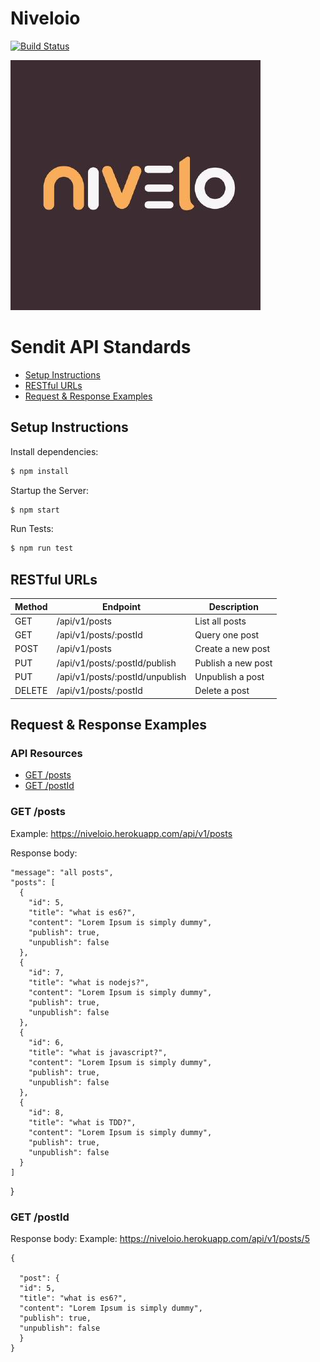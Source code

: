 # Niveloio

[![Build Status](https://travis-ci.com/niveloio/niveloio.svg?branch=develop)](https://travis-ci.com/niveloio/niveloio)

![](./logo.jpg)

# Sendit API Standards

- [Setup Instructions](#instructions)
- [RESTful URLs](#restful-urls)
- [Request & Response Examples](#request--response-examples)

## Setup Instructions

Install dependencies:

```sh
$ npm install
```

Startup the Server:

```sh
$ npm start
```

Run Tests:

```sh
$ npm run test
```

## RESTful URLs

| Method | Endpoint                        | Description        |
| ------ | ------------------------------- | ------------------ |
| GET    | /api/v1/posts                   | List all posts     |
| GET    | /api/v1/posts/:postId           | Query one post     |
| POST   | /api/v1/posts                   | Create a new post  |
| PUT    | /api/v1/posts/:postId/publish   | Publish a new post |
| PUT    | /api/v1/posts/:postId/unpublish | Unpublish a post   |
| DELETE | /api/v1/posts/:postId           | Delete a post      |

## Request & Response Examples

### API Resources

- [GET /posts](#get-posts)
- [GET /postId](#get-onepost)

### GET /posts

Example: https://niveloio.herokuapp.com/api/v1/posts

Response body:

    "message": "all posts",
    "posts": [
      {
        "id": 5,
        "title": "what is es6?",
        "content": "Lorem Ipsum is simply dummy",
        "publish": true,
        "unpublish": false
      },
      {
        "id": 7,
        "title": "what is nodejs?",
        "content": "Lorem Ipsum is simply dummy",
        "publish": true,
        "unpublish": false
      },
      {
        "id": 6,
        "title": "what is javascript?",
        "content": "Lorem Ipsum is simply dummy",
        "publish": true,
        "unpublish": false
      },
      {
        "id": 8,
        "title": "what is TDD?",
        "content": "Lorem Ipsum is simply dummy",
        "publish": true,
        "unpublish": false
      }
    ]

}

### GET /postId

Response body:
Example: https://niveloio.herokuapp.com/api/v1/posts/5

    {

      "post": {
      "id": 5,
      "title": "what is es6?",
      "content": "Lorem Ipsum is simply dummy",
      "publish": true,
      "unpublish": false
      }
    }
